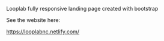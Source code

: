 Looplab fully responsive landing page created with bootstrap

See the website here:

https://looplabnc.netlify.com/
